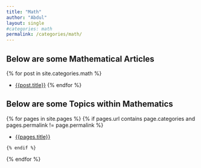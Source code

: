 ```yaml
---
title: "Math"
author: "Abdul"
layout: single
#categories: math
permalink: /categories/math/
---
```

## Below are some Mathematical Articles
  {% for post in site.categories.math %}

  *   [{{post.title}}]({{post.url}})
  {% endfor %}

## Below are some Topics within Mathematics
  {% for pages in site.pages %}
    {% if pages.url contains page.categories and pages.permalink != page.permalink %}

  *   [{{pages.title}}]({{pages.url}})

    {% endif %}
  {% endfor %}
